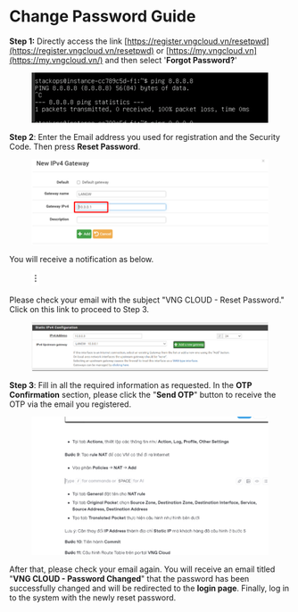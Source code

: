 # Change Password Guide

**Step 1:** Directly access the link [https://register.vngcloud.vn/resetpwd](https://register.vngcloud.vn/resetpwd) or [https://my.vngcloud.vn](https://my.vngcloud.vn/) and then select '**Forgot Password?**'

<figure><img src="../.gitbook/assets/image (27) (1) (1) (1) (1) (1) (1) (1) (1).png" alt=""><figcaption></figcaption></figure>

**Step 2**: Enter the Email address you used for registration and the Security Code. Then press **Reset Password**.

<figure><img src="../.gitbook/assets/image (1) (1) (1) (1) (1) (1) (1) (1) (1) (1) (1) (1) (1) (1) (1) (1) (1) (1) (1) (1) (1) (1) (1) (1) (1) (1) (1) (1) (1) (1) (1) (1) (1) (1) (1) (1) (1) (1) (1) (1).png" alt=""><figcaption></figcaption></figure>

You will receive a notification as below.

<figure><img src="../.gitbook/assets/image (2) (1) (1) (1) (1) (1) (1) (1) (1) (1) (1) (1) (1) (1) (1) (1) (1) (1) (1) (1) (1) (1) (1) (1) (1) (1) (1) (1) (1) (1) (1) (1).png" alt=""><figcaption></figcaption></figure>

Please check your email with the subject "VNG CLOUD - Reset Password." Click on this link to proceed to Step 3.

<figure><img src="../.gitbook/assets/image (3) (1) (1) (1) (1) (1) (1) (1) (1) (1) (1) (1) (1) (1) (1) (1) (1) (1) (1) (1) (1) (1) (1) (1) (1) (1) (1) (1) (1) (1).png" alt=""><figcaption></figcaption></figure>

**Step 3**: Fill in all the required information as requested. In the **OTP Confirmation** section, please click the "**Send OTP**" button to receive the OTP via the email you registered.

<figure><img src="../.gitbook/assets/image (4) (1) (1) (1) (1) (1) (1) (1) (1) (1) (1) (1) (1) (1) (1) (1) (1) (1) (1) (1) (1) (1) (1) (1) (1).png" alt=""><figcaption></figcaption></figure>

After that, please check your email again. You will receive an email titled "**VNG CLOUD - Password Changed**" that the password has been successfully changed and will be redirected to the **login page**. Finally, log in to the system with the newly reset password.
